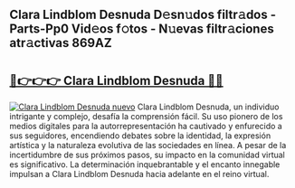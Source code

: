 ## Clara Lindblom Desnuda D𝚎sn𝚞dos filtr𝚊dos - Parts-Pp0 Vid𝚎os f𝚘tos - N𝚞evas filtr𝚊ciones atr𝚊ctivas 869AZ

# <h2><a href="http://mb7ytc.tromn.icu/?c=Clara+Lindblom+Desnuda">🔗👉👉👉 Clara Lindblom Desnuda 🔗🔗</a></h2>

[![Clara Lindblom Desnuda nuevo](https://i.imgur.com/pEAQMta.gif)](http://mb7ytc.tromn.icu/?c=Clara+Lindblom+Desnuda)
Clara Lindblom Desnuda, un individuo intrigante y complejo, desafía la comprensión fácil. Su uso pionero de los medios digitales para la autorrepresentación ha cautivado y enfurecido a sus seguidores, encendiendo debates sobre la identidad, la expresión artística y la naturaleza evolutiva de las sociedades en línea. A pesar de la incertidumbre de sus próximos pasos, su impacto en la comunidad virtual es significativo. La determinación inquebrantable y el encanto innegable impulsan a Clara Lindblom Desnuda hacia adelante en el reino virtual.
